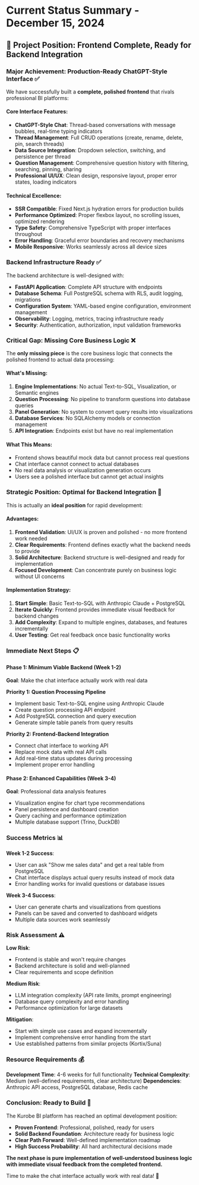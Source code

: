 # Current Status Summary - December 15, 2024

## 🎯 Project Position: Frontend Complete, Ready for Backend Integration

### **Major Achievement: Production-Ready ChatGPT-Style Interface** ✅

We have successfully built a **complete, polished frontend** that rivals professional BI platforms:

#### **Core Interface Features**:
- **ChatGPT-Style Chat**: Thread-based conversations with message bubbles, real-time typing indicators
- **Thread Management**: Full CRUD operations (create, rename, delete, pin, search threads)
- **Data Source Integration**: Dropdown selection, switching, and persistence per thread
- **Question Management**: Comprehensive question history with filtering, searching, pinning, sharing
- **Professional UI/UX**: Clean design, responsive layout, proper error states, loading indicators

#### **Technical Excellence**:
- **SSR Compatible**: Fixed Next.js hydration errors for production builds
- **Performance Optimized**: Proper flexbox layout, no scrolling issues, optimized rendering
- **Type Safety**: Comprehensive TypeScript with proper interfaces throughout
- **Error Handling**: Graceful error boundaries and recovery mechanisms
- **Mobile Responsive**: Works seamlessly across all device sizes

### **Backend Infrastructure Ready** ✅

The backend architecture is well-designed with:
- **FastAPI Application**: Complete API structure with endpoints
- **Database Schema**: Full PostgreSQL schema with RLS, audit logging, migrations
- **Configuration System**: YAML-based engine configuration, environment management
- **Observability**: Logging, metrics, tracing infrastructure ready
- **Security**: Authentication, authorization, input validation frameworks

### **Critical Gap: Missing Core Business Logic** ❌

The **only missing piece** is the core business logic that connects the polished frontend to actual data processing:

#### **What's Missing**:
1. **Engine Implementations**: No actual Text-to-SQL, Visualization, or Semantic engines
2. **Question Processing**: No pipeline to transform questions into database queries
3. **Panel Generation**: No system to convert query results into visualizations
4. **Database Services**: No SQLAlchemy models or connection management
5. **API Integration**: Endpoints exist but have no real implementation

#### **What This Means**:
- Frontend shows beautiful mock data but cannot process real questions
- Chat interface cannot connect to actual databases
- No real data analysis or visualization generation occurs
- Users see a polished interface but cannot get actual insights

### **Strategic Position: Optimal for Backend Integration** 🚀

This is actually an **ideal position** for rapid development:

#### **Advantages**:
1. **Frontend Validation**: UI/UX is proven and polished - no more frontend work needed
2. **Clear Requirements**: Frontend defines exactly what the backend needs to provide
3. **Solid Architecture**: Backend structure is well-designed and ready for implementation
4. **Focused Development**: Can concentrate purely on business logic without UI concerns

#### **Implementation Strategy**:
1. **Start Simple**: Basic Text-to-SQL with Anthropic Claude + PostgreSQL
2. **Iterate Quickly**: Frontend provides immediate visual feedback for backend changes
3. **Add Complexity**: Expand to multiple engines, databases, and features incrementally
4. **User Testing**: Get real feedback once basic functionality works

### **Immediate Next Steps** 📋

#### **Phase 1: Minimum Viable Backend (Week 1-2)**
**Goal**: Make the chat interface actually work with real data

**Priority 1: Question Processing Pipeline**
- Implement basic Text-to-SQL engine using Anthropic Claude
- Create question processing API endpoint
- Add PostgreSQL connection and query execution
- Generate simple table panels from query results

**Priority 2: Frontend-Backend Integration**
- Connect chat interface to working API
- Replace mock data with real API calls
- Add real-time status updates during processing
- Implement proper error handling

#### **Phase 2: Enhanced Capabilities (Week 3-4)**
**Goal**: Professional data analysis features

- Visualization engine for chart type recommendations
- Panel persistence and dashboard creation
- Query caching and performance optimization
- Multiple database support (Trino, DuckDB)

### **Success Metrics** 📊

**Week 1-2 Success**: 
- User can ask "Show me sales data" and get a real table from PostgreSQL
- Chat interface displays actual query results instead of mock data
- Error handling works for invalid questions or database issues

**Week 3-4 Success**:
- User can generate charts and visualizations from questions
- Panels can be saved and converted to dashboard widgets
- Multiple data sources work seamlessly

### **Risk Assessment** ⚠️

**Low Risk**:
- Frontend is stable and won't require changes
- Backend architecture is solid and well-planned
- Clear requirements and scope definition

**Medium Risk**:
- LLM integration complexity (API rate limits, prompt engineering)
- Database query complexity and error handling
- Performance optimization for large datasets

**Mitigation**:
- Start with simple use cases and expand incrementally
- Implement comprehensive error handling from the start
- Use established patterns from similar projects (Kortix/Suna)

### **Resource Requirements** 💰

**Development Time**: 4-6 weeks for full functionality
**Technical Complexity**: Medium (well-defined requirements, clear architecture)
**Dependencies**: Anthropic API access, PostgreSQL database, Redis cache

### **Conclusion: Ready to Build** 🎯

The Kurobe BI platform has reached an optimal development position:
- **Proven Frontend**: Professional, polished, ready for users
- **Solid Backend Foundation**: Architecture ready for business logic
- **Clear Path Forward**: Well-defined implementation roadmap
- **High Success Probability**: All hard architectural decisions made

**The next phase is pure implementation of well-understood business logic with immediate visual feedback from the completed frontend.**

Time to make the chat interface actually work with real data! 🚀
